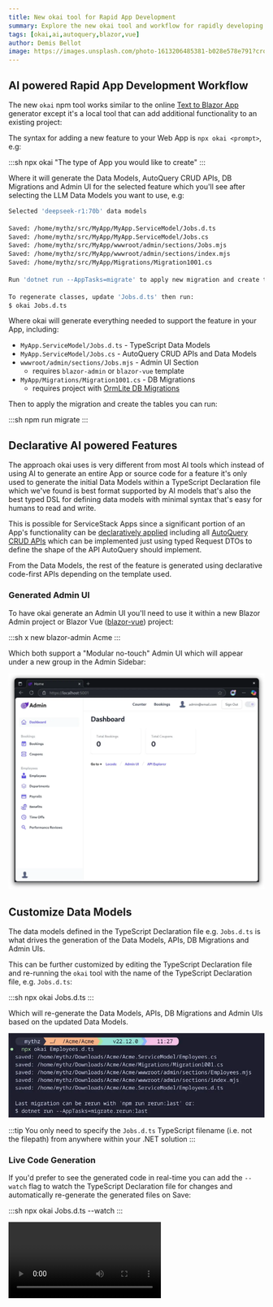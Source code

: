 ```yaml
---
title: New okai tool for Rapid App Development
summary: Explore the new okai tool and workflow for rapidly developing Blazor Vue Crud Apps with AI and TypeScript Data Models
tags: [okai,ai,autoquery,blazor,vue]
author: Demis Bellot
image: https://images.unsplash.com/photo-1613206485381-b028e578e791?crop=entropy&fit=crop&h=1000&w=2000
---
```


## AI powered Rapid App Development Workflow

The new `okai` npm tool works similar to the online [Text to Blazor App](/posts/text-to-blazor) generator
except it's a local tool that can add additional functionality to an existing project:

<ascii-cinema src="/img/posts/okai-models/okai-prompt-jobs.cast"
    loop="true" poster="npt:00:20" theme="dracula" rows="24" />

The syntax for adding a new feature to your Web App is `npx okai <prompt>`, e.g:

:::sh
npx okai "The type of App you would like to create"
:::

Where it will generate the Data Models, AutoQuery CRUD APIs, DB Migrations and Admin UI for the 
selected feature which you'll see after selecting the LLM Data Models you want to use, e.g:

```sh
Selected 'deepseek-r1:70b' data models

Saved: /home/mythz/src/MyApp/MyApp.ServiceModel/Jobs.d.ts
Saved: /home/mythz/src/MyApp/MyApp.ServiceModel/Jobs.cs
Saved: /home/mythz/src/MyApp/wwwroot/admin/sections/Jobs.mjs
Saved: /home/mythz/src/MyApp/wwwroot/admin/sections/index.mjs
Saved: /home/mythz/src/MyApp/Migrations/Migration1001.cs

Run 'dotnet run --AppTasks=migrate' to apply new migration and create tables

To regenerate classes, update 'Jobs.d.ts' then run:
$ okai Jobs.d.ts
```

Where okai will generate everything needed to support the feature in your App, including:

- `MyApp.ServiceModel/Jobs.d.ts` - TypeScript Data Models
- `MyApp.ServiceModel/Jobs.cs` - AutoQuery CRUD APIs and Data Models
- `wwwroot/admin/sections/Jobs.mjs` - Admin UI Section
  - requires `blazor-admin` or `blazor-vue` template
- `MyApp/Migrations/Migration1001.cs` - DB Migrations
  - requires project with [OrmLite DB Migrations](https://docs.servicestack.net/ormlite/db-migrations) 

Then to apply the migration and create the tables you can run:

:::sh
npm run migrate
:::

## Declarative AI powered Features

The approach okai uses is very different from most AI tools which instead of using AI to generate an 
entire App or source code for a feature it's only used to generate the initial Data Models within 
a TypeScript Declaration file which we've found is best format supported by AI models that's also the 
best typed DSL for defining data models with minimal syntax that's easy for humans to read and write.

This is possible for ServiceStack Apps since a significant portion of an App's functionality can be
[declaratively applied](https://docs.servicestack.net/locode/declarative) including all 
[AutoQuery CRUD APIs](https://docs.servicestack.net/autoquery/crud) which can be implemented just
using typed Request DTOs to define the shape of the API AutoQuery should implement.

From the Data Models, the rest of the feature is generated using declarative code-first APIs depending
on the template used. 

### Generated Admin UI

To have okai generate an Admin UI you'll need to use it within a new Blazor Admin project or 
Blazor Vue ([blazor-vue](https://blazor-vue.web-templates.io)) project:

:::sh
x new blazor-admin Acme
:::

Which both support a "Modular no-touch" Admin UI which will appear under a new group in the Admin Sidebar:

![](/img/posts/text-to-blazor/okai-blazor-admin.webp)

## Customize Data Models

The data models defined in the TypeScript Declaration file e.g. `Jobs.d.ts` is what drives the
generation of the Data Models, APIs, DB Migrations and Admin UIs.

This can be further customized by editing the TypeScript Declaration file and re-running the `okai` tool
with the name of the TypeScript Declaration file, e.g. `Jobs.d.ts`:

:::sh
npx okai Jobs.d.ts
:::

Which will re-generate the Data Models, APIs, DB Migrations and Admin UIs based on the updated Data Models.

![](/img/posts/text-to-blazor/okai-Employees.webp)

:::tip
You only need to specify the `Jobs.d.ts` TypeScript filename (i.e. not the filepath) from
anywhere within your .NET solution
:::

### Live Code Generation

If you'd prefer to see the generated code in real-time you can add the `--watch` flag to watch the 
TypeScript Declaration file for changes and automatically re-generate the generated files on Save:

:::sh
npx okai Jobs.d.ts --watch
:::

<video autoplay="autoplay" loop="loop" controls>
    <source src="https://media.servicestack.com/videos/okai-watch.mp4" type="video/mp4">
</video>
